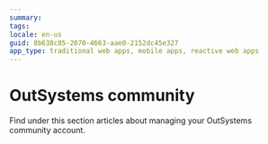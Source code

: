 ```yaml
---
summary:
tags:
locale: en-us
guid: 8b638c85-2070-4663-aae0-2152dc45e327
app_type: traditional web apps, mobile apps, reactive web apps
---
```


# OutSystems community

Find under this section articles about managing your OutSystems community account.
